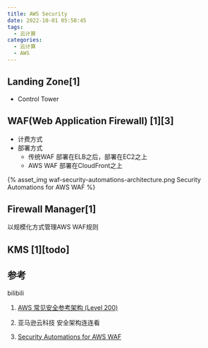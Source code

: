 ```yaml
---
title: AWS Security
date: 2022-10-01 05:58:45
tags:
  - 云计算
categories:
  - 云计算  
  - AWS
---
```


<p></p>
<!-- more -->

## Landing Zone[1]
+ Control Tower

## WAF(Web Application Firewall) [1][3]
+ 计费方式
+ 部署方式
  + 传统WAF 
    部署在ELB之后，部署在EC2之上
  + AWS WAF
    部署在CloudFront之上
    
{% asset_img waf-security-automations-architecture.png  Security Automations for AWS WAF %}    
    
## Firewall Manager[1]
以规模化方式管理AWS WAF规则

## KMS [1][todo]

## 参考
bilibili
1. [AWS 常见安全参考架构 (Level 200)](https://www.bilibili.com/video/BV1ka4y1v7ZN/)
2. 亚马逊云科技 安全架构连连看
 
3. [Security Automations for AWS WAF](https://aws.amazon.com/cn/solutions/implementations/security-automations-for-aws-waf/)


